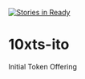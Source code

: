 [![Stories in Ready](https://badge.waffle.io/10xts/10xts-ito.png?label=ready&title=Ready)](https://waffle.io/10xts/10xts-ito?utm_source=badge)
# 10xts-ito
Initial Token Offering
